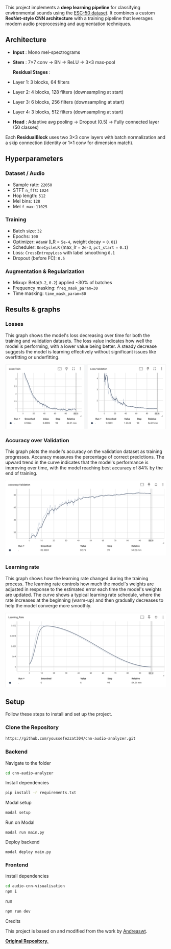 This project implements a **deep learning pipeline** for classifying environmental sounds using the [ESC-50 dataset](https://github.com/karoldvl/ESC-50). It combines a custom **ResNet-style CNN architecture** with a training pipeline that leverages modern audio preprocessing and augmentation techniques.

## Architecture

* **Input** : Mono mel-spectrograms
* **Stem** : 7×7 conv → BN → ReLU → 3×3 max-pool

  **Residual Stages** :
* Layer 1: 3 blocks, 64 filters
* Layer 2: 4 blocks, 128 filters (downsampling at start)
* Layer 3: 6 blocks, 256 filters (downsampling at start)
* Layer 4: 3 blocks, 512 filters (downsampling at start)
* **Head** : Adaptive avg pooling → Dropout (0.5) → Fully connected layer (50 classes)

Each **ResidualBlock** uses two 3×3 conv layers with batch normalization and a skip connection (identity or 1×1 conv for dimension match).

## Hyperparameters

### Dataset / Audio

- Sample rate: `22050`
- STFT `n_fft`: `1024`
- Hop length: `512`
- Mel bins: `128`
- Mel `f_max`: `11025`

### Training

- Batch size: `32`
- Epochs: `100`
- Optimizer: `AdamW` (LR = `5e-4`, weight decay = `0.01`)
- Scheduler: `OneCycleLR` (max_lr = `2e-3`, `pct_start` = `0.1`)
- Loss: `CrossEntropyLoss` with label smoothing `0.1`
- Dropout (before FC): `0.5`

### Augmentation & Regularization

- Mixup: Beta(`0.2`, `0.2`) applied ~30% of batches
- Frequency masking: `freq_mask_param=30`
- Time masking: `time_mask_param=80`

## Results & graphs

### Losses

This graph shows the model's loss decreasing over time for both the training and validation datasets. The loss value indicates how well the model is performing, with a lower value being better. A steady decrease suggests the model is learning effectively without significant issues like overfitting or underfitting.

![img](images/losses_graphs.png "Losses")

### Accuracy over Validation

This graph plots the model's accuracy on the validation dataset as training progresses. Accuracy measures the percentage of correct predictions. The upward trend in the curve indicates that the model's performance is improving over time, with the model reaching best accuracy of 84% by the end of training.

![img](images/acc_val_graph.png)

### Learning rate

This graph shows how the learning rate changed during the training process. The learning rate controls how much the model's weights are adjusted in response to the estimated error each time the model's weights are updated. The curve shows a typical learning rate schedule, where the rate increases at the beginning (warm-up) and then gradually decreases to help the model converge more smoothly.

![img](images/lr_graph.png)

## Setup

Follow these steps to install and set up the project.

### Clone the Repository

```bash
https://github.com/youssefezzat304/cnn-audio-analyzer.git
```

### Backend

Navigate to the folder

```bash
cd cnn-audio-analyzer

```

Install dependencies

```bash
pip install -r requirements.txt
```

Modal setup

```bash
modal setup
```

Run on Modal

```
modal run main.py
```

Deploy backend

```
modal deploy main.py
```

### Frontend

install dependencies

```bash
cd audio-cnn-visualisation
npm i
```

run

```bash
npm run dev
```

Credits

This project is based on and modified from the work by [Andreaswt](https://github.com/Andreaswt).

**[Original Repository.](https://github.com/Andreaswt/audio-cnn)**

